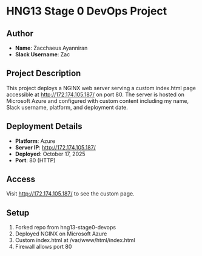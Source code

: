 # HNG13 Stage 0 DevOps Project

## Author
- **Name**: Zacchaeus Ayanniran
- **Slack Username**: Zac

## Project Description
This project deploys a NGINX web server serving a custom index.html page accessible at http://172.174.105.187/ on port 80. The server is hosted on Microsoft Azure and configured with custom content including my name, Slack username, platform, and deployment date.

## Deployment Details
- **Platform**: Azure
- **Server IP**: http://172.174.105.187/
- **Deployed**: October 17, 2025
- **Port**: 80 (HTTP)

## Access
Visit http://172.174.105.187/ to see the custom page.

## Setup
1. Forked repo from hng13-stage0-devops
2. Deployed NGINX on Microsoft Azure
3. Custom index.html at /var/www/html/index.html
4. Firewall allows port 80
